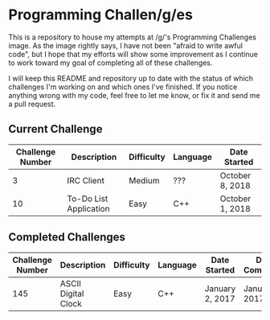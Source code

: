# Programming Challen/g/es

This is a repository to house my attempts at /g/'s Programming Challenges image.
As the image rightly says, I have not been "afraid to write awful code", but I
hope that my efforts will show some improvement as I continue to work toward my
goal of completing all of these challenges.

I will keep this README and repository up to date with the status of which
challenges I'm working on and which ones I've finished. If you notice anything
wrong with my code, feel free to let me know, or fix it and send me a pull
request.

## Current Challenge

| Challenge Number | Description | Difficulty | Language | Date Started | 
| ---------------- | ----------- | ---------- | -------- | ------------ |
| 3                | IRC Client  | Medium     | ???      | October 8, 2018 |
| 10               | To-Do List Application | Easy | C++ | October 1, 2018 |

## Completed Challenges

| Challenge Number | Description | Difficulty | Language | Date Started | Date Completed |
| ---------------- | ----------- | ---------- | -------- | ------------ | -------------- |
| 145              | ASCII Digital Clock | Easy | C++ | January 2, 2017 | January 2, 2017 | 
